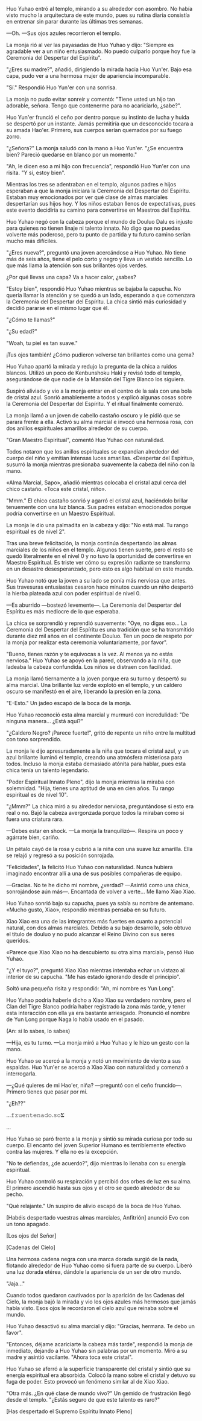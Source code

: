 
Huo Yuhao entró al templo, mirando a su alrededor con asombro. No había visto mucho la arquitectura de este mundo, pues su rutina diaria consistía en entrenar sin parar durante las últimas tres semanas.

—Oh. —Sus ojos azules recorrieron el templo.

La monja rió al ver las payasadas de Huo Yuhao y dijo: "Siempre es agradable ver a un niño entusiasmado. No puedo culparlo porque hoy fue la Ceremonia del Despertar del Espíritu".

"¿Eres su madre?", añadió, dirigiendo la mirada hacia Huo Yun'er. Bajo esa capa, pudo ver a una hermosa mujer de apariencia incomparable.

"Sí." Respondió Huo Yun'er con una sonrisa.

La monja no pudo evitar sonreír y comentó: "Tiene usted un hijo tan adorable, señora. Tengo que contenerme para no acariciarlo, ¿sabe?".

Huo Yun'er frunció el ceño por dentro porque su instinto de lucha y huida se despertó por un instante. Jamás permitiría que un desconocido tocara a su amada Hao'er. Primero, sus cuerpos serían quemados por su fuego zorro.

"¿Señora?" La monja saludó con la mano a Huo Yun'er. "¿Se encuentra bien? Pareció quedarse en blanco por un momento."

"Ah, le dicen eso a mi hijo con frecuencia", respondió Huo Yun'er con una risita. "Y sí, estoy bien".

Mientras los tres se adentraban en el templo, algunos padres e hijos esperaban a que la monja iniciara la Ceremonia del Despertar del Espíritu. Estaban muy emocionados por ver qué clase de almas marciales despertarían sus hijos hoy. Y los niños estaban llenos de expectativas, pues este evento decidiría su camino para convertirse en Maestros del Espíritu.

Huo Yuhao negó con la cabeza porque el mundo de Douluo Dalu es injusto para quienes no tienen linaje ni talento innato. No digo que no puedas volverte más poderoso, pero tu punto de partida y tu futuro camino serían mucho más difíciles.

"¿Eres nueva?", preguntó una joven acercándose a Huo Yuhao. No tiene más de seis años, tiene el pelo corto y negro y lleva un vestido sencillo. Lo que más llama la atención son sus brillantes ojos verdes.

¿Por qué llevas una capa? Va a hacer calor, ¿sabes?

"Estoy bien", respondió Huo Yuhao mientras se bajaba la capucha. No quería llamar la atención y se quedó a un lado, esperando a que comenzara la Ceremonia del Despertar del Espíritu. La chica sintió más curiosidad y decidió pararse en el mismo lugar que él.

"¿Cómo te llamas?"

"¿Su edad?"

"Woah, tu piel es tan suave."

¡Tus ojos también! ¿Cómo pudieron volverse tan brillantes como una gema?

Huo Yuhao apartó la mirada y redujo la pregunta de la chica a ruidos blancos. Utilizó un poco de Kenbunshoku Haki y revisó todo el templo, asegurándose de que nadie de la Mansión del Tigre Blanco los siguiera.

Suspiró aliviado y vio a la monja entrar en el centro de la sala con una bola de cristal azul. Sonrió amablemente a todos y explicó algunas cosas sobre la Ceremonia del Despertar del Espíritu. Y el ritual finalmente comenzó.

La monja llamó a un joven de cabello castaño oscuro y le pidió que se parara frente a ella. Activó su alma marcial e invocó una hermosa rosa, con dos anillos espirituales amarillos alrededor de su cuerpo.

"Gran Maestro Espiritual", comentó Huo Yuhao con naturalidad.

Todos notaron que los anillos espirituales se expandían alrededor del cuerpo del niño y emitían intensas luces amarillas. «Despertar del Espíritu», susurró la monja mientras presionaba suavemente la cabeza del niño con la mano.

«Alma Marcial, Sapo», añadió mientras colocaba el cristal azul cerca del chico castaño. «Toca este cristal, niño».

"Mmm." El chico castaño sonrió y agarró el cristal azul, haciéndolo brillar tenuemente con una luz blanca. Sus padres estaban emocionados porque podría convertirse en un Maestro Espiritual.

La monja le dio una palmadita en la cabeza y dijo: "No está mal. Tu rango espiritual es de nivel 2".

Tras una breve felicitación, la monja continúa despertando las almas marciales de los niños en el templo. Algunos tienen suerte, pero el resto se quedó literalmente en el nivel 0 y no tuvo la oportunidad de convertirse en Maestro Espiritual. Es triste ver cómo su expresión radiante se transforma en un desastre desesperanzado, pero esto es algo habitual en este mundo.

Huo Yuhao notó que la joven a su lado se ponía más nerviosa que antes. Sus travesuras entusiastas cesaron hace minutos cuando un niño despertó la hierba plateada azul con poder espiritual de nivel 0.

—Es aburrido —bostezó levemente—. La Ceremonia del Despertar del Espíritu es más mediocre de lo que esperaba.

La chica se sorprendió y reprendió suavemente: "Oye, no digas eso... La Ceremonia del Despertar del Espíritu es una tradición que se ha transmitido durante diez mil años en el continente Douluo. Ten un poco de respeto por la monja por realizar esta ceremonia voluntariamente, por favor".

"Bueno, tienes razón y te equivocas a la vez. Al menos ya no estás nerviosa." Huo Yuhao se apoyó en la pared, observando a la niña, que ladeaba la cabeza confundida. Los niños se distraen con facilidad.

La monja llamó tiernamente a la joven porque era su turno y despertó su alma marcial. Una brillante luz verde explotó en el templo, y un caldero oscuro se manifestó en el aire, liberando la presión en la zona.

"E-Esto." Un jadeo escapó de la boca de la monja.

Huo Yuhao reconoció esta alma marcial y murmuró con incredulidad: "De ninguna manera... ¿Está aquí?"

"¿Caldero Negro? ¡Parece fuerte!", gritó de repente un niño entre la multitud con tono sorprendido.

La monja le dijo apresuradamente a la niña que tocara el cristal azul, y un azul brillante iluminó el templo, creando una atmósfera misteriosa para todos. Incluso la monja estaba demasiado atónita para hablar, pues esta chica tenía un talento legendario.

"Poder Espiritual Innato Pleno", dijo la monja mientras la miraba con solemnidad. "Hija, tienes una aptitud de una en cien años. Tu rango espiritual es de nivel 10".

"¿Mmm?" La chica miró a su alrededor nerviosa, preguntándose si esto era real o no. Bajó la cabeza avergonzada porque todos la miraban como si fuera una criatura rara.

—Debes estar en shock. —La monja la tranquilizó—. Respira un poco y agárrate bien, cariño.

Un pétalo cayó de la rosa y cubrió a la niña con una suave luz amarilla. Ella se relajó y regresó a su posición sonrojada.

"Felicidades", la felicitó Huo Yuhao con naturalidad. Nunca hubiera imaginado encontrar allí a una de sus posibles compañeras de equipo.

—Gracias. No te he dicho mi nombre, ¿verdad? —Asintió como una chica, sonrojándose aún más—. Encantada de volver a verte... Me llamo Xiao Xiao.

Huo Yuhao sonrió bajo su capucha, pues ya sabía su nombre de antemano. «Mucho gusto, Xiao», respondió mientras pensaba en su futuro.

Xiao Xiao era una de las integrantes más fuertes en cuanto a potencial natural, con dos almas marciales. Debido a su bajo desarrollo, solo obtuvo el título de douluo y no pudo alcanzar el Reino Divino con sus seres queridos.

«Parece que Xiao Xiao no ha descubierto su otra alma marcial», pensó Huo Yuhao.

"¿Y el tuyo?", preguntó Xiao Xiao mientras intentaba echar un vistazo al interior de su capucha. "Me has estado ignorando desde el principio".

Soltó una pequeña risita y respondió: "Ah, mi nombre es Yun Long".

Huo Yuhao podría haberle dicho a Xiao Xiao su verdadero nombre, pero el Clan del Tigre Blanco podría haber registrado la zona más tarde, y tener esta interacción con ella ya era bastante arriesgado. Pronunció el nombre de Yun Long porque Naga lo había usado en el pasado.

(An: si lo sabes, lo sabes)

—Hija, es tu turno. —La monja miró a Huo Yuhao y le hizo un gesto con la mano.

Huo Yuhao se acercó a la monja y notó un movimiento de viento a sus espaldas. Huo Yun'er se acercó a Xiao Xiao con naturalidad y comenzó a interrogarla.

—¿Qué quieres de mi Hao'er, niña? —preguntó con el ceño fruncido—. Primero tienes que pasar por mí.

"¿Eh??"

...𝚏𝚣𝚞𝚎𝚗𝚝𝚎𝚗𝚊𝚍𝚘.𝚜𝚘𝚺

...

Huo Yuhao se paró frente a la monja y sintió su mirada curiosa por todo su cuerpo. El encanto del joven Superior Humano es terriblemente efectivo contra las mujeres. Y ella no es la excepción.

"No te defiendas, ¿de acuerdo?", dijo mientras lo llenaba con su energía espiritual.

Huo Yuhao controló su respiración y percibió dos orbes de luz en su alma. El primero ascendió hasta sus ojos y el otro se quedó alrededor de su pecho.

"Qué relajante." Un suspiro de alivio escapó de la boca de Huo Yuhao.

[Habéis despertado vuestras almas marciales, Anfitrión] anunció Evo con un tono apagado.

[Los ojos del Señor]

[Cadenas del Cielo]

Una hermosa cadena negra con una marca dorada surgió de la nada, flotando alrededor de Huo Yuhao como si fuera parte de su cuerpo. Liberó una luz dorada etérea, dándole la apariencia de un ser de otro mundo.

"Jaja..."

Cuando todos quedaron cautivados por la aparición de las Cadenas del Cielo, la monja bajó la mirada y vio los ojos azules más hermosos que jamás había visto. Esos ojos le recordaron el cielo azul que reinaba sobre el mundo.

Huo Yuhao desactivó su alma marcial y dijo: "Gracias, hermana. Te debo un favor".

"Entonces, déjame acariciarte la cabeza más tarde", respondió la monja de inmediato, dejando a Huo Yuhao sin palabras por un momento. Miró a su madre y asintió vacilante. "Ahora toca este cristal".

Huo Yuhao se aferró a la superficie transparente del cristal y sintió que su energía espiritual era absorbida. Colocó la mano sobre el cristal y detuvo su fuga de poder. Esto provocó un fenómeno similar al de Xiao Xiao.

"Otra más. ¿En qué clase de mundo vivo?" Un gemido de frustración llegó desde el templo. "¿Estás seguro de que este talento es raro?"

[Has despertado el Supremo Espíritu Innato Pleno]